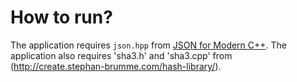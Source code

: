 # How to run?
The application requires `json.hpp` from [JSON for Modern C++](https://github.com/open-source-parsers/json).
The application also requires 'sha3.h' and 'sha3.cpp' from (http://create.stephan-brumme.com/hash-library/).

